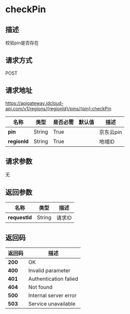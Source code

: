 # checkPin


## 描述
校验pin是否存在

## 请求方式
POST

## 请求地址
https://apigateway.jdcloud-api.com/v1/regions/{regionId}/pins/{pin}:checkPin

|名称|类型|是否必需|默认值|描述|
|---|---|---|---|---|
|**pin**|String|True| |京东云pin|
|**regionId**|String|True| |地域ID|

## 请求参数
无


## 返回参数
|名称|类型|描述|
|---|---|---|
|**requestId**|String|请求ID|


## 返回码
|返回码|描述|
|---|---|
|**200**|OK|
|**400**|Invalid parameter|
|**401**|Authentication falied|
|**404**|Not found|
|**500**|Internal server error|
|**503**|Service unavailable|
